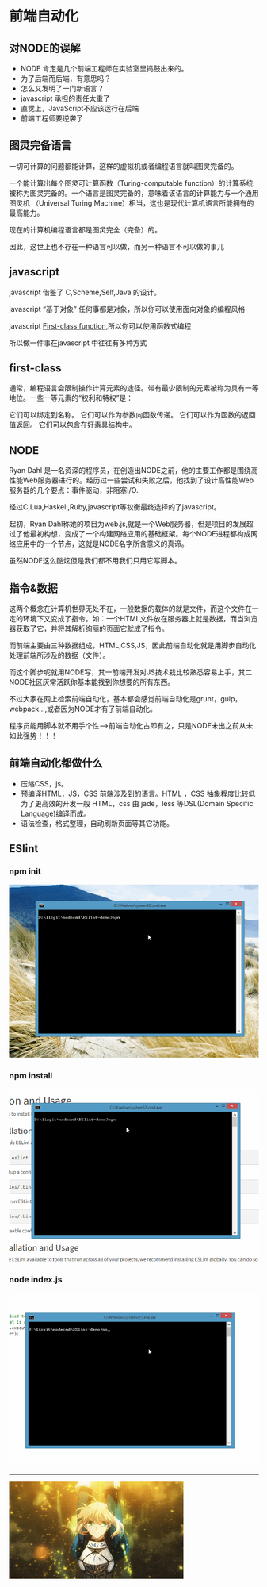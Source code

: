 # 前端自动化

## 对NODE的误解

- NODE 肯定是几个前端工程师在实验室里捣鼓出来的。
- 为了后端而后端，有意思吗？
- 怎么又发明了一门新语言？
- javascript 承担的责任太重了
- 直觉上，JavaScript不应该运行在后端
- 前端工程师要逆袭了
## 图灵完备语言
一切可计算的问题都能计算，这样的虚拟机或者编程语言就叫图灵完备的。

一个能计算出每个图灵可计算函数（Turing-computable function）的计算系统被称为图灵完备的。一个语言是图灵完备的，意味着该语言的计算能力与一个通用图灵机 （Universal Turing Machine）相当，这也是现代计算机语言所能拥有的最高能力。

现在的计算机编程语言都是图灵完全（完备）的。

因此，这世上也不存在一种语言可以做，而另一种语言不可以做的事儿

## javascript
javascript 借鉴了 C,Scheme,Self,Java 的设计。

javascript “基于对象” 任何事都是对象，所以你可以使用面向对象的编程风格

javascript [First-class function](https://en.wikipedia.org/wiki/First-class_function),所以你可以使用函数式编程

所以做一件事在javascript 中往往有多种方式
## first-class

通常，编程语言会限制操作计算元素的途径。带有最少限制的元素被称为具有一等地位。一些一等元素的“权利和特权”是：

它们可以绑定到名称。
它们可以作为参数向函数传递。
它们可以作为函数的返回值返回。
它们可以包含在好素具结构中。

## NODE
Ryan Dahl 是一名资深的程序员，在创造出NODE之前，他的主要工作都是围绕高性能Web服务器进行的。经历过一些尝试和失败之后，他找到了设计高性能Web服务器的几个要点：事件驱动，非阻塞I/O.

经过C,Lua,Haskell,Ruby,javascript等权衡最终选择的了javascript。

起初，Ryan Dahl称她的项目为web.js,就是一个Web服务器，但是项目的发展超过了他最初构想，变成了一个构建网络应用的基础框架。每个NODE进程都构成网络应用中的一个节点，这就是NODE名字所含意义的真谛。

虽然NODE这么酷炫但是我们都不用我们只用它写脚本。

## 指令&数据

这两个概念在计算机世界无处不在，一般数据的载体的就是文件，而这个文件在一定的环境下又变成了指令。如：一个HTML文件放在服务器上就是数据，而当浏览器获取了它，并将其解析绚丽的页面它就成了指令。

而前端主要由三种数据组成，HTML,CSS,JS，因此前端自动化就是用脚步自动化处理前端所涉及的数据（文件）。

而这个脚步呢就用NODE写，其一前端开发对JS技术栽比较熟悉容易上手，其二NODE社区灰常活跃你基本能找到你想要的所有东西。

不过大家在网上检索前端自动化，基本都会感觉前端自动化是grunt，gulp，webpack...,或者因为NODE才有了前端自动化。

程序员能用脚本就不用手个性-->前端自动化古即有之，只是NODE未出之前从未如此强势！！！

## 前端自动化都做什么

- 压缩CSS，js。
- 预编译HTML，JS，CSS 前端涉及到的语言。HTML ，CSS 抽象程度比较低为了更高效的开发一般 HTML，css 由 jade，less 等DSL(Domain Specific Language)编译而成。
- 语法检查，格式整理，自动刷新页面等其它功能。


## ESlint

### npm init 

![](pic/npm-init.gif)

### npm install

![](pic/npm-install.gif)
### node index.js

![](pic/node-run.gif)


-------
![](pic/saber.gif)